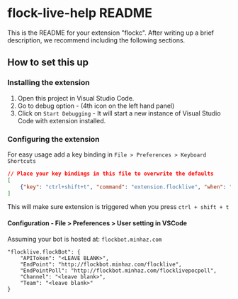 # flock-live-help README

This is the README for your extension "flockc". After writing up a brief description, we recommend including the following sections.

## How to set this up

### Installing the extension
1. Open this project in Visual Studio Code.
2. Go to debug option - (4th icon on the left hand panel)
3. Click on `Start Debugging` - It will start a new instance of Visual Studio Code with extension installed.

### Configuring the extension
For easy usage add a key binding in `File > Preferences > Keyboard Shortcuts`
```json
// Place your key bindings in this file to overwrite the defaults
[
    {"key": "ctrl+shift+t", "command": "extension.flocklive", "when": "editorTextFocus"}
]
```

This will make sure extension is triggered when you press `ctrl + shift + t`

#### Configuration - File > Preferences > User setting in VSCode

Assuming your bot is hosted at: `flockbot.minhaz.com`

```
"flocklive.flockBot": {
    "APIToken": "<LEAVE BLANK>",
    "EndPoint": "http://flockbot.minhaz.com/flocklive",
    "EndPointPoll": "http://flockbot.minhaz.com/flocklivepocpoll",
    "Channel": "<leave blank>",
    "Team": "<leave blank>"
}
```